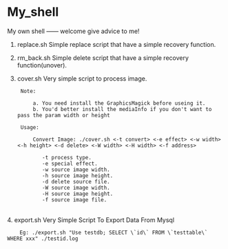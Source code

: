 My_shell
====

My own shell —— welcome give advice to me!

1. replace.sh	Simple replace script that have a simple recovery function.<br/>
2. rm_back.sh	Simple delete script that have a simple recovery function(unover).<br/>

3. cover.sh	Very simple script to process image.<br/>

		Note:

			a. You need install the GraphicsMagick before useing it.
			b. You'd better install the mediaInfo if you don't want to pass the param width or height

		Usage:

			Convert Image: ./cover.sh <-t convert> <-e effect> <-w width> <-h height> <-d delete> <-W width> <-H width> <-f address>

			   -t process type.
			   -e special effect.
			   -w source image width.
			   -h source image height.
			   -d delete source file.
			   -W source image width.
			   -H source image height.
			   -f source image file.
<br/>
4. export.sh	Very Simple Script To Export Data From Mysql<br/>

		Eg: ./export.sh "Use testdb; SELECT \`id\` FROM \`testtable\` WHERE xxx" ./testid.log
